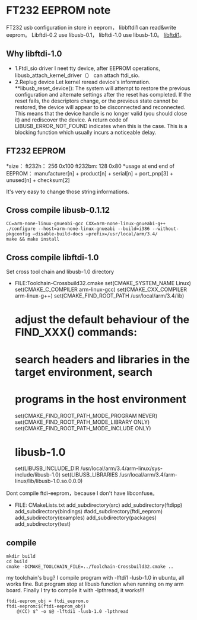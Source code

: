 FT232 EEPROM  note
==================

FT232 usb configuration in store in eeprom， libbftdi1 can read&write eeprom。
Libftdi-0.2 use libusb-0.1， libftdi-1.0 use libusb-1.0。
[libftdi1](http://www.intra2net.com/en/developer/libftdi/download.php)。

Why libftdi-1.0
---------------

* 1.Ftdi_sio driver
	I neet tty device, after EEPROM operations, libusb_attach_kernel_driver（） can attach ftdi_sio.
* 2.Replug device
	Let kernel reread device's information.
**libusb_reset_device():
	The system will attempt to restore the previous configuration and alternate settings after the reset has completed.
	If the reset fails, the descriptors change, or the previous state cannot be restored, the device will appear to be disconnected and reconnected. This means that the device handle is no longer valid (you should close it) and rediscover the device. A return code of LIBUSB_ERROR_NOT_FOUND indicates when this is the case.
	This is a blocking function which usually incurs a noticeable delay.


FT232 EEPROM
------------
*size：
	ft232h： 256 0x100
	ft232bm: 128 0x80
*usage at end end of EEPROM： 
	manufacturer[n] + product[n] + serial[n] + port_pnp[3] + unused[n] + checksum[2]
	
It's very easy to change those string informations.


Cross compile libusb-0.1.12
---------------------------
	CC=arm-none-linux-gnueabi-gcc CXX=arm-none-linux-gnueabi-g++ ./configure --host=arm-none-linux-gnueabi --build=i386 --without-pkgconfig –disable-build-docs –prefix=/usr/local/arm/3.4/
	make && make install


Cross compile libftdi-1.0
-------------------------
Set cross tool chain and libusb-1.0 directory
* FILE:Toolchain-Crossbuild32.cmake
	set(CMAKE_SYSTEM_NAME Linux)
	set(CMAKE_C_COMPILER arm-linux-gcc)
	set(CMAKE_CXX_COMPILER arm-linux-g++)
	set(CMAKE_FIND_ROOT_PATH /usr/local/arm/3.4/lib)

	# adjust the default behaviour of the FIND_XXX() commands:
	# search headers and libraries in the target environment, search 
	# programs in the host environment
	set(CMAKE_FIND_ROOT_PATH_MODE_PROGRAM NEVER)
	set(CMAKE_FIND_ROOT_PATH_MODE_LIBRARY ONLY)
	set(CMAKE_FIND_ROOT_PATH_MODE_INCLUDE ONLY)

	# libusb-1.0
	set(LIBUSB_INCLUDE_DIR /usr/local/arm/3.4/arm-linux/sys-include/libusb-1.0)
	set(LIBUSB_LIBRARIES /usr/local/arm/3.4/arm-linux/lib/libusb-1.0.so.0.0.0)

Dont compile ftdi-eeprom，because I don't have libconfuse。
* FILE: CMakeLists.txt
	add_subdirectory(src)
	add_subdirectory(ftdipp)
	add_subdirectory(bindings)
	#add_subdirectory(ftdi_eeprom)
	add_subdirectory(examples)
	add_subdirectory(packages)
	add_subdirectory(test)

compile
-------
	mkdir build
	cd build
	cmake -DCMAKE_TOOLCHAIN_FILE=../Toolchain-Crossbuild32.cmake ..


my toolchain's bug?
I compile program with -lftdi1 -lusb-1.0 in ubuntu, all works fine. 
But program stop at libusb function when running on my arm board. Finally I try to compile it with -lpthread, it works!!!

	ftdi-eeprom_obj = ftdi_eeprom.o 
	ftdi-eeprom:$(ftdi-eeprom_obj)
		@(CC) $^ -o $@ -lftdi1 -lusb-1.0 -lpthread
